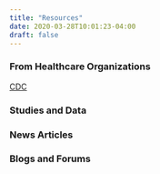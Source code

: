 ```yaml
---
title: "Resources"
date: 2020-03-28T10:01:23-04:00
draft: false
---
```



### From Healthcare Organizations

[CDC](https://www.cdc.gov/coronavirus/2019-ncov/prepare/pregnancy-breastfeeding.html)

### Studies and Data

### News Articles

### Blogs and Forums